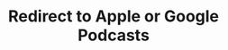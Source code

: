 ---
title: Redirect to Apple or Google Podcasts
redirect_from:
- /078r/
- /zadnja/
redirect_to: https://pod.fo/e/20f91a
---